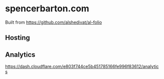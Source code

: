 # spencerbarton.com

Built from https://github.com/alshedivat/al-folio

## Hosting



## Analytics

https://dash.cloudflare.com/e803f744ce5b451785166fe996f83612/analytics
